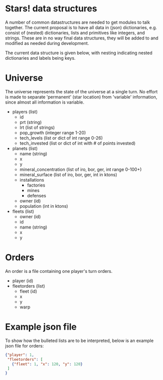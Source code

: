 Stars! data structures
====

A number of common datastructures are needed to get modules to talk together.
The current proposal is to have all data in (json) dictionaries, e.g. consist of (nested) dictionaries, lists and primitives like integers, and strings.
These are in no way final data structures, they will be added to and modified as needed during development.

The current data structure is given below, with nesting indicating nested dictionaries and labels being keys. 



Universe
====

The universe represents the state of the universe at a single turn. 
No effort is made to separate 'permanent' (star location) from 'variable' information, since almost all information is variable. 

+ players (list)
  + id
  + prt (string)
  + lrt (list of strings)
  + pop_growth (integer range 1-20)
  + tech_levels (list or dict of int range 0-26)
  + tech_invested (list or dict of int with # of points invested)
+ planets (list)
  + name (string)
  + x
  + y
  + mineral_concentration (list of iro, bor, ger, int range 0-100+)
  + mineral_surface (list of iro, bor, ger, int in ktons)
  + installations
    + factories
    + mines
    + defenses
  + owner (id)
  + population (int in ktons)
+ fleets (list)
  + owner (id)
  + id
  + name (string)
  + x
  + y
  
Orders
====

An order is a file containing one player's turn orders.

+ player (id)
+ fleetorders (list)
  + fleet (id)
  + x
  + y
  + warp


Example json file 
====

To show how the bulleted lists are to be interpreted, below is an example json file for orders:

```json
{"player": 1,
 "fleetorders": [
   {"fleet": 1, "x": 120, "y": 120}
 ]
}
```

